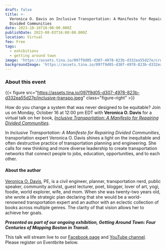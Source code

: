 ```yaml
---
draft: false
title: >-
  Veronica O. Davis on Inclusive Transportation: A Manifesto for Repairing
  Divided Communities
date: 2023-10-16T16:00:00.000Z
publishDate: 2023-08-03T16:00:00.000Z
location: Virtual
fee: Free
tags:
  - exhibitions
  - getting around town
image: 'https://assets.tina.io/097f9d05-d307-4978-823b-d332ea55d27e/croptranspo.jpeg'
backgroundImage: 'https://assets.tina.io/097f9d05-d307-4978-823b-d332ea55d27e/croptranspo.jpeg'
---
```


### About this event

{{< figure src="https://assets.tina.io/097f9d05-d307-4978-823b-d332ea55d27e/inclusive-transpo.jpeg" class="figure-right" >}}

How do you change a system that was never designed to be equitable? J﻿oin us on Monday, October 16 at 12:00 pm EDT with **Veronica O. Davis** for a virtual talk on her book, *[Inclusive Transportation: A Manifesto for Repairing Divided Communities](https://islandpress.org/books/inclusive-transportation)*.

In *Inclusive Transportation: A Manifesto for Repairing Divided Communities*, transportation expert Veronica O. Davis shines a light on the inequitable and often destructive practice of transportation planning and engineering. She calls for new thinking and more diverse leadership to create transportation networks that connect people to jobs, education, opportunities, and to each other.

#### About the author

[Veronica O. Davis](http://www.veronicao.com/), PE, is a civil engineer, planner, transportation nerd, public speaker, community activist, guest lecturer, poet, blogger, lover of art, yogi, foodie, world explorer, wife, and mom. When she was twenty-two years old, she wrote a life strategic plan declaring that she would be a world-renowned transportation expert and an author with an eclectic collection of books across multiple genres. The clarity of that vision allows her to achieve her goals.

***Presented as part of our ongoing exhibition, Getting Around Town: Four Centuries of Mapping Boston in Transit.***

This talk will stream live to our [Facebook page](https://www.facebook.com/bplmaps) and [YouTube channel](https://www.youtube.com/@LeventhalMapEducationCenter). Please register on Eventbrite below.

<div id="eventbrite-widget-container-694948428457"></div>

<script src="https://www.eventbrite.com/static/widgets/eb_widgets.js"></script>

<script type="text/javascript">
    var exampleCallback = function() {
        console.log('Order complete!');
    };

    window.EBWidgets.createWidget({
        // Required
        widgetType: 'checkout',
        eventId: '694948428457',
        iframeContainerId: 'eventbrite-widget-container-694948428457',

        // Optional
        iframeContainerHeight: 425,  // Widget height in pixels. Defaults to a minimum of 425px if not provided
        onOrderComplete: exampleCallback  // Method called when an order has successfully completed
    });
</script>
